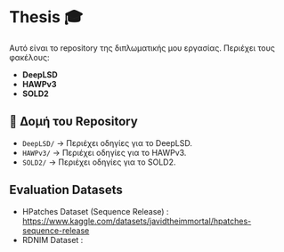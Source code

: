 # Thesis 🎓
Αυτό είναι το repository της διπλωματικής μου εργασίας. Περιέχει τους φακέλους:
- **DeepLSD**
- **HAWPv3**
- **SOLD2**

## 📂 Δομή του Repository
- `DeepLSD/` → Περιέχει οδηγίες για το DeepLSD.
- `HAWPv3/` → Περιέχει οδηγίες για το HAWPv3.
- `SOLD2/` → Περιέχει οδηγίες για το SOLD2.

## Evaluation Datasets
- HPatches Dataset (Sequence Release) : https://www.kaggle.com/datasets/javidtheimmortal/hpatches-sequence-release
- RDNIM Dataset : 

